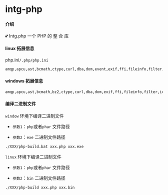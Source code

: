 # intg-php

#### 介绍

💕 Intg.php 一个 PHP 的 整 合 库

#### linux 拓展信息

php.ini`/.php/php.ini`

```bash
amqp,apcu,ast,bcmath,ctype,curl,dba,dom,event,exif,ffi,fileinfo,filter,gd,iconv,igbinary,imagick,libxml,mbstring,msgpack,mysqli,mysqlnd,openssl,pcntl,pdo,pdo_mysql,pdo_sqlite,pdo_sqlsrv,pgsql,phar,posix,readline,redis,session,shmop,simplexml,soap,sockets,sqlite3,sqlsrv,sysvmsg,sysvsem,sysvshm,tokenizer,xlswriter,xml,xmlreader,xmlwriter,xsl,zip,zlib
```

#### windows 拓展信息

```bash
amqp,apcu,ast,bcmath,bz2,ctype,curl,dba,dom,exif,ffi,fileinfo,filter,iconv,igbinary,libxml,mbstring,msgpack,mysqli,mysqlnd,openssl,pdo,pdo_mysql,pdo_pgsql,pdo_sqlsrv,pgsql,phar,redis,session,shmop,simplexml,soap,sockets,sqlite3,sqlsrv,sysvshm,tokenizer,xlswriter,xml,xmlreader,xmlwriter,zip,zlib
```

#### 编译二进制文件

`window` 环境下编译二进制文件

- `参数1`：`php`或者`phar` 文件路径

- `参数2`：`exe` 二进制文件路径

```bash
./XXX/php-build.bat xxx.php xxx.exe
```

`linux` 环境下编译二进制文件

- `参数1`：`php`或者`phar` 文件路径

- `参数2`：`bin` 二进制文件路径

```bash
./XXX/php-build xxx.php xxx.bin
```